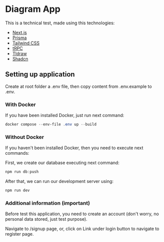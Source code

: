 # Diagram App

This is a technical test, made using this technologies:

- [Next.js](https://nextjs.org)
- [Prisma](https://prisma.io)
- [Tailwind CSS](https://tailwindcss.com)
- [tRPC](https://trpc.io)
- [Tldraw](https://tldraw.com/)
- [Shadcn](https://ui.shadcn.com/)

## Setting up application

Create at root folder a .env file, then copy content from .env.example to .env.

### With Docker

If you have been installed Docker, just run next command:

```powershell
docker compose --env-file .env up --build
```

### Without Docker

If you haven't been installed Docker, then you need to execute next commands:

First, we create our database executing next command:

```powershell
npm run db:push
```

After that, we can run our development server using:

```powershell
npm run dev
```

### Additional information (important)

Before test this application, you need to create an account (don't worry, no personal data stored, just test purpose).

Navigate to /signup page, or, click on Link under login button to navigate to register page.
